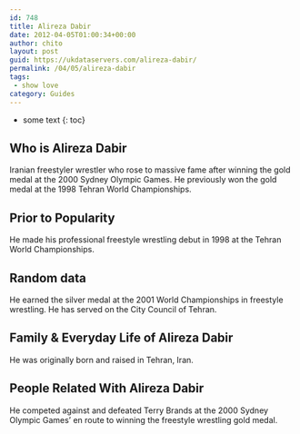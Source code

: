 ```yaml
---
id: 748
title: Alireza Dabir
date: 2012-04-05T01:00:34+00:00
author: chito
layout: post
guid: https://ukdataservers.com/alireza-dabir/
permalink: /04/05/alireza-dabir
tags:
 - show love
category: Guides
---
```


* some text
{: toc}


## Who is  Alireza Dabir
                  
                  
                  
Iranian freestyler wrestler who rose to massive fame after winning the gold medal at the 2000 Sydney Olympic Games. He previously won the gold medal at the 1998 Tehran World Championships. 
                  
                
                
                
## Prior to Popularity 
                  
                  
                  
He made his professional freestyle wrestling debut in 1998 at the Tehran World Championships. 
                  
                
                
                
## Random data 
                  
                  
                  
He earned the silver medal at the 2001 World Championships in freestyle wrestling. He has served on the City Council of Tehran. 
                  
                
                
                
## Family & Everyday Life of Alireza Dabir
                  
                  
                  
He was originally born and raised in Tehran, Iran. 
                  
                
                
                
## People Related With  Alireza Dabir
                  
                  
                  
He competed against and defeated Terry Brands at the 2000 Sydney Olympic Games&#8217; en route to winning the freestyle wrestling gold medal. 
                  
                
              
            
          
          
          
    
    
  
